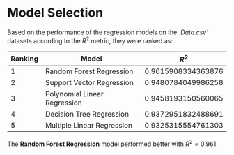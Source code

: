 # Model Selection

Based on the performance of the regression models on the *'Data.csv'* datasets according to the $R^2$ metric, they were ranked as:

| Ranking | Model | $R^2$ |
|- |------|------|
|$1$ |Random Forest Regression       | $0.9615908334363876$ |
|$2$ |Support Vector Regression      | $0.9480784049986258$ |
|$3$ |Polynomial Linear Regression   | $0.9458193150560065$ |
|$4$ |Decision Tree Regression       | $0.9372951832488691$ |
|$5$ |Multiple Linear Regression     | $0.9325315554761303$ |

The __Random Forest Regression__ model performed better with $R^2 = 0.961$.